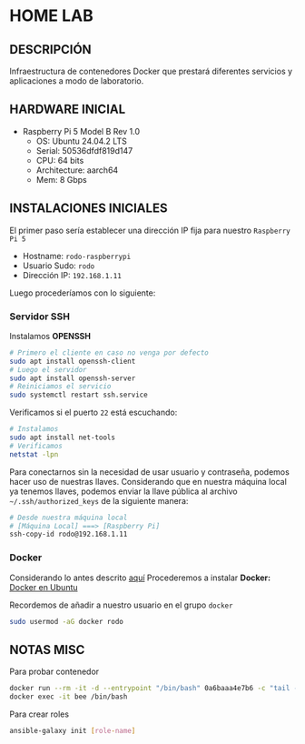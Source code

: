 # HOME LAB

## DESCRIPCIÓN
Infraestructura de contenedores Docker que prestará diferentes servicios y aplicaciones a modo de laboratorio.

## HARDWARE INICIAL

- Raspberry Pi 5 Model B Rev 1.0
    - OS: Ubuntu 24.04.2 LTS
    - Serial: 50536dfdf819d147
    - CPU: 64 bits
    - Architecture: aarch64
    - Mem: 8 Gbps

## INSTALACIONES INICIALES

El primer paso sería establecer una dirección IP fija para nuestro `Raspberry Pi 5`
- Hostname: `rodo-raspberrypi`
- Usuario Sudo: `rodo`
- Dirección IP: `192.168.1.11`

Luego procederíamos con lo siguiente:

### Servidor SSH
Instalamos **OPENSSH**
```bash
# Primero el cliente en caso no venga por defecto
sudo apt install openssh-client
# Luego el servidor
sudo apt install openssh-server
# Reiniciamos el servicio
sudo systemctl restart ssh.service
```

Verificamos si el puerto `22` está escuchando:
```bash
# Instalamos
sudo apt install net-tools
# Verificamos
netstat -lpn
```

Para conectarnos sin la necesidad de usar usuario y contraseña, podemos hacer uso de nuestras llaves.
Considerando que en nuestra máquina local ya tenemos llaves, podemos enviar la llave pública al archivo `~/.ssh/authorized_keys` de la siguiente manera:

```bash
# Desde nuestra máquina local
# [Máquina Local] ===> [Raspberry Pi]
ssh-copy-id rodo@192.168.1.11
```

### Docker
Considerando lo antes descrito [aquí](#hardware-inicial)
Procederemos a instalar **Docker:**
[Docker en Ubuntu](https://docs.docker.com/engine/install/ubuntu/)

Recordemos de añadir a nuestro usuario en el grupo `docker`
```bash
sudo usermod -aG docker rodo
```

## NOTAS MISC
Para probar contenedor
```bash
docker run --rm -it -d --entrypoint "/bin/bash" 0a6baaa4e7b6 -c "tail -f /dev/null"
docker exec -it bee /bin/bash
```

Para crear roles
```bash
ansible-galaxy init [role-name]
```